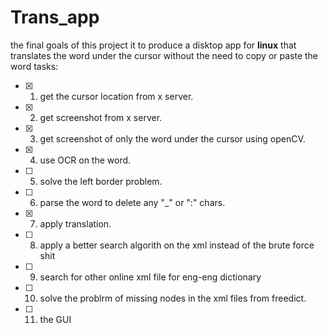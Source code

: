 # Trans_app
the final goals of this project it to produce a disktop app for **linux** that translates the word under the cursor without the need to copy or paste the word 
tasks:
- [x] 1. get the cursor location from x server. 
- [x] 2. get screenshot from x server.
- [x] 3. get screenshot of only the word under the cursor using openCV.
- [x] 4. use OCR on the word.
- [ ] 5. solve the left border problem.
- [ ] 6. parse the word to delete any "_" or ":" chars.
- [x] 7. apply translation.
- [ ] 8. apply a better search algorith on the xml instead of the brute force shit
- [ ] 9. search for other online xml file for eng-eng dictionary
- [ ] 10. solve the problrm of missing nodes in the xml files from freedict.
- [ ] 11. the GUI
